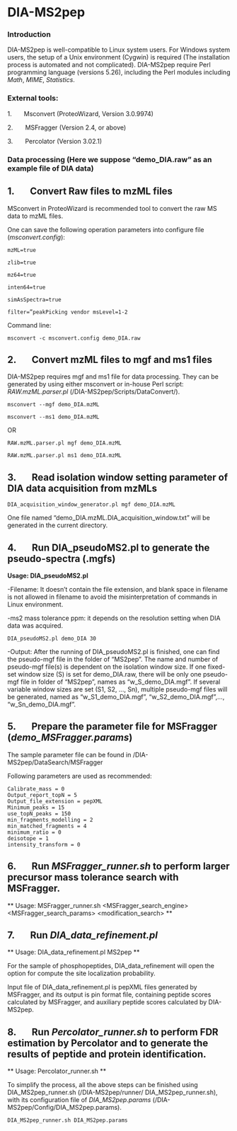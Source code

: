 # DIA-MS2pep

### Introduction
DIA-MS2pep is well-compatible to Linux system users. For Windows system users, the setup of a Unix environment (Cygwin) is required (The installation process is automated and not complicated). DIA-MS2pep require Perl programming language (versions 5.26), including the Perl modules including *Math*, *MIME*, *Statistics*. 

### External tools:
1.       Msconvert (ProteoWizard, Version 3.0.9974)

2.       MSFragger (Version 2.4, or above)

3.       Percolator (Version 3.02.1)

### Data processing (Here we suppose “demo_DIA.raw” as an example file of DIA data)
## 1.       Convert Raw files to mzML files
MSconvert in ProteoWizard is recommended tool to convert the raw MS data to mzML files.

One can save the following operation parameters into configure file (*msconvert.config*):
```
mzML=true

zlib=true

mz64=true

inten64=true

simAsSpectra=true

filter=”peakPicking vendor msLevel=1-2
```
Command line:

`msconvert -c msconvert.config demo_DIA.raw ` 

## 2.       Convert mzML files to mgf and ms1 files
DIA-MS2pep requires mgf and ms1 file for data processing. They can be generated by using either msconvert or in-house Perl script: *RAW.mzML.parser.pl* (/DIA-MS2pep/Scripts/DataConvert/).

`msconvert --mgf demo_DIA.mzML`

`msconvert --ms1 demo_DIA.mzML` 

OR

`RAW.mzML.parser.pl mgf demo_DIA.mzML` 

`RAW.mzML.parser.pl ms1 demo_DIA.mzML` 

## 3.       Read isolation window setting parameter of DIA data acquisition from mzMLs

`DIA_acquisition_window_generator.pl mgf demo_DIA.mzML`

One file named “demo_DIA.mzML.DIA_acquisition_window.txt” will be generated in the current directory.

## 4.       Run DIA_pseudoMS2.pl to generate the pseudo-spectra (.mgfs) 
**Usage: DIA_pseudoMS2.pl <Filename> <ms2 mass tolerance ppm>**

-Filename: It doesn’t contain the file extension, and blank space in filename is not allowed in filename to avoid the misinterpretation of commands in Linux environment.

-ms2 mass tolerance ppm: it depends on the resolution setting when DIA data was acquired.

`DIA_pseudoMS2.pl demo_DIA 30` 

-Output: After the running of DIA_pseudoMS2.pl is finished, one can find the pseudo-mgf file in the folder of “MS2pep”. The name and number of pseudo-mgf file(s) is dependent on the isolation window size. If one fixed-set window size (S) is set for demo_DIA.raw, there will be only one pseudo-mgf file in folder of “MS2pep”, names as “w_S_demo_DIA.mgf”. If several variable window sizes are set (S1, S2, …, Sn), multiple pseudo-mgf files will be generated, named as “w_S1_demo_DIA.mgf”, “w_S2_demo_DIA.mgf”,…, “w_Sn_demo_DIA.mgf”.

## 5.       Prepare the parameter file for MSFragger (*demo_MSFragger.params*)

The sample parameter file can be found in /DIA-MS2pep/DataSearch/MSFragger

Following parameters are used as recommended:

```
Calibrate_mass = 0
Output_report_topN = 5
Output_file_extension = pepXML
Minimum_peaks = 15
use_topN_peaks = 150
min_fragments_modelling = 2
min_matched_fragments = 4
minimum_ratio = 0
deisotope = 1
intensity_transform = 0
```

## 6.       Run *MSFragger_runner.sh* to perform larger precursor mass tolerance search with MSFragger.

** Usage: MSFragger_runner.sh <MSFragger_search_engine> <MSFragger_search_params> <file> <modification_search> **
  

## 7.       Run *DIA_data_refinement.pl*

** Usage: DIA_data_refinement.pl <file> MS2pep <ms1ppm> <ms2ppm> <PTM> <fasta> **

For the sample of phosphopeptides, DIA_data_refinement will open the option for compute the site localization probability. 

Input file of DIA_data_refinement.pl is pepXML files generated by MSFragger, and its output is pin format file, containing peptide scores calculated by MSFragger, and auxiliary peptide scores calculated by DIA-MS2pep.


## 8.       Run *Percolator_runner.sh* to perform FDR estimation by Percolator and to generate the results of peptide and protein identification. 

** Usage: Percolator_runner.sh <Filename> <FASTA file> <PTM> **
  
To simplify the process, all the above steps can be finished using DIA_MS2pep_runner.sh (/DIA-MS2pep/runner/ DIA_MS2pep_runner.sh), with its configuration file of *DIA_MS2pep.params* (/DIA-MS2pep/Config/DIA_MS2pep.params). 

`DIA_MS2pep_runner.sh DIA_MS2pep.params`
